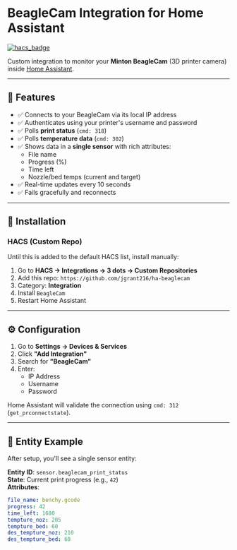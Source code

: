 # BeagleCam Integration for Home Assistant

[![hacs_badge](https://img.shields.io/badge/HACS-Custom-orange.svg)](https://hacs.xyz)

Custom integration to monitor your **Minton BeagleCam** (3D printer camera) inside [Home Assistant](https://www.home-assistant.io/).

---

## 📸 Features

- ✅ Connects to your BeagleCam via its local IP address
- ✅ Authenticates using your printer's username and password
- ✅ Polls **print status** (`cmd: 318`)
- ✅ Polls **temperature data** (`cmd: 302`)
- ✅ Shows data in a **single sensor** with rich attributes:
  - File name
  - Progress (%)
  - Time left
  - Nozzle/bed temps (current and target)
- ✅ Real-time updates every 10 seconds
- ✅ Fails gracefully and reconnects

---

## 🔧 Installation

### HACS (Custom Repo)
Until this is added to the default HACS list, install manually:

1. Go to **HACS → Integrations → 3 dots → Custom Repositories**
2. Add this repo: `https://github.com/jgrant216/ha-beaglecam`
3. Category: **Integration**
4. Install `BeagleCam`
5. Restart Home Assistant

---

## ⚙️ Configuration

1. Go to **Settings → Devices & Services**
2. Click **"Add Integration"**
3. Search for **"BeagleCam"**
4. Enter:
   - IP Address
   - Username
   - Password

Home Assistant will validate the connection using `cmd: 312` (`get_prconnectstate`).

---

## 🧪 Entity Example

After setup, you'll see a single sensor entity:

**Entity ID**: `sensor.beaglecam_print_status`  
**State**: Current print progress (e.g., `42`)  
**Attributes**:

```yaml
file_name: benchy.gcode
progress: 42
time_left: 1680
tempture_noz: 205
tempture_bed: 60
des_tempture_noz: 210
des_tempture_bed: 60
